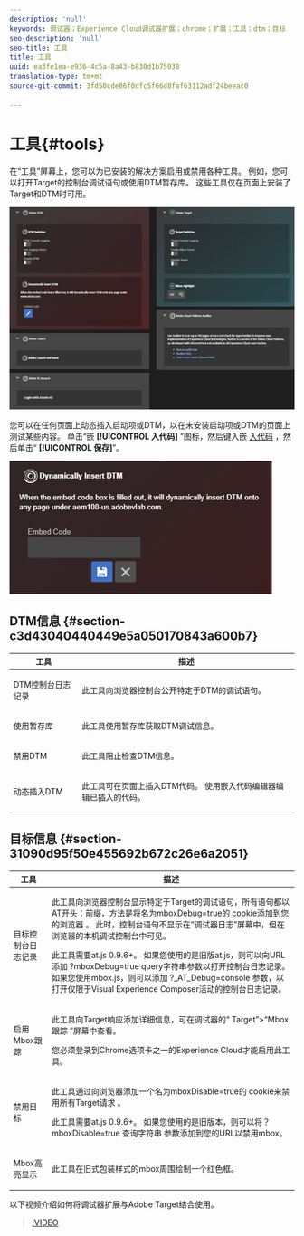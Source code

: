 ```yaml
---
description: 'null'
keywords: 调试器；Experience Cloud调试器扩展；chrome；扩展；工具；dtm；目标
seo-description: 'null'
seo-title: 工具
title: 工具
uuid: ea3fe1ea-e936-4c5a-8a43-b830d1b75038
translation-type: tm+mt
source-git-commit: 3fd50cde86f0dfc5f66d8faf63112adf24beeac0

---
```



# 工具{#tools}

在“工具”屏幕上，您可以为已安装的解决方案启用或禁用各种工具。 例如，您可以打开Target的控制台调试语句或使用DTM暂存库。 这些工具仅在页面上安装了Target和DTM时可用。

![](assets/tools.jpg)

您可以在任何页面上动态插入启动项或DTM，以在未安装启动项或DTM的页面上测试某些内容。 单击“嵌 **[!UICONTROL 入代码]** ”图标，然后键入嵌 [入代码](https://experiencecloud.adobe.com/resources/help/en_US/dtm/deployment.html) ，然后单击“ **[!UICONTROL 保存]**”。

![](assets/tools-embedcode.jpg)

## DTM信息 {#section-c3d43040440449e5a050170843a600b7}

<table id="table_04625C3319134E169A35DB74C1D1FB31"> 
 <thead> 
  <tr> 
   <th colname="col1" class="entry"> 工具 </th> 
   <th colname="col2" class="entry"> 描述 </th> 
  </tr>
 </thead>
 <tbody> 
  <tr> 
   <td colname="col1"> <p> DTM控制台日志记录 </p> </td> 
   <td colname="col2"> <p>此工具向浏览器控制台公开特定于DTM的调试语句。 </p> </td> 
  </tr> 
  <tr> 
   <td colname="col1"> <p>使用暂存库 </p> </td> 
   <td colname="col2"> <p>此工具使用暂存库获取DTM调试信息。 </p> </td> 
  </tr> 
  <tr> 
   <td colname="col1"> <p>禁用DTM </p> </td> 
   <td colname="col2"> <p>此工具阻止检查DTM信息。 </p> </td> 
  </tr> 
  <tr> 
   <td colname="col1"> <p> 动态插入DTM </p> </td> 
   <td colname="col2"> <p> 此工具可在页面上插入DTM代码。 使用嵌入代码编辑器编辑已插入的代码。 </p> </td> 
  </tr> 
 </tbody> 
</table>

## 目标信息 {#section-31090d95f50e455692b672c26e6a2051}

<table id="table_A71D269B49F4417599EBACA44D5CCF4F"> 
 <thead> 
  <tr> 
   <th colname="col1" class="entry"> 工具 </th> 
   <th colname="col2" class="entry"> 描述 </th> 
  </tr>
 </thead>
 <tbody> 
  <tr> 
   <td colname="col1"> <p>目标控制台日志记录 </p> </td> 
   <td colname="col2"> <p><span class="codeph"> 此工具向浏览器控制台显示特定于Target的调试语句，所有语句都以 </span> AT开头：前缀，方法是将名为mboxDebug=true的 <span class="codeph"> cookie添加到您的浏览器</span> 。 此时，控制台语句不显示在“调试器日志”屏幕中，但在浏览器的本机调试控制台中可见。 </p> <p> 此工具需要at.js 0.9.6+。 如果您使用的是旧版at.js，则可以向URL添加 <span class="codeph"> ?mboxDebug=true</span> query字符串参数以打开控制台日志记录。 如果您使用mbox.js，则可以添加 <span class="codeph"> ?_AT_Debug=console</span> 参数，以打开仅限于Visual Experience Composer活动的控制台日志记录。 </p> </td> 
  </tr> 
  <tr> 
   <td colname="col1"> <p> 启用Mbox跟踪 </p> </td> 
   <td colname="col2"> <p>此工具向Target响应添加详细信息，可在调试器的“ <span class="uicontrol"> Target”&gt;“Mbox跟踪</span> ”屏幕中查看。 </p> <p> 您必须登录到Chrome选项卡之一的Experience Cloud才能启用此工具。 </p> </td> 
  </tr> 
  <tr> 
   <td colname="col1"> <p>禁用目标 </p> </td> 
   <td colname="col2"> <p>此工具通过向浏览器添加一个名为mboxDisable=true的 <span class="codeph"> cookie来禁用所有Target请求</span> 。 </p> <p> 此工具需要at.js 0.9.6+。 如果您使用的是旧版本，则可以将？mboxDisable=true <span class="codeph"> 查询字符串 </span>参数添加到您的URL以禁用mbox。 </p> </td> 
  </tr> 
  <tr> 
   <td colname="col1"> <p> Mbox高亮显示 </p> </td> 
   <td colname="col2"> <p> 此工具在旧式包装样式的mbox周围绘制一个红色框。 </p> </td> 
  </tr> 
 </tbody> 
</table>

以下视频介绍如何将调试器扩展与Adobe Target结合使用。

>[!VIDEO](https://video.tv.adobe.com/v/23115t2/?captions=chi_hans)
